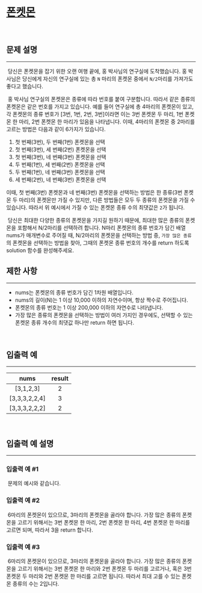 # [폰켓몬](https://school.programmers.co.kr/learn/courses/30/lessons/1845)

<br />

## 문제 설명

<hr />

&nbsp;당신은 폰켓몬을 잡기 위한 오랜 여행 끝에, 홍 박사님의 연구실에 도착했습니다. 홍 박사님은 당신에게 자신의 연구실에 있는 총 `N` 마리의 폰켓몬 중에서 `N/2`마리를 가져가도 좋다고 했습니다. <br/>

&nbsp;홍 박사님 연구실의 폰켓몬은 종류에 따라 번호를 붙여 구분합니다. 따라서 같은 종류의 폰켓몬은 같은 번호를 가지고 있습니다. 예를 들어 연구실에 총 4마리의 폰켓몬이 있고, 각 폰켓몬의 종류 번호가 [3번, 1번, 2번, 3번]이라면 이는 3번 폰켓몬 두 마리, 1번 폰켓몬 한 마리, 2번 폰켓몬 한 마리가 있음을 나타냅니다. 이때, 4마리의 폰켓몬 중 2마리를 고르는 방법은 다음과 같이 6가지가 있습니다.

1. 첫 번째(3번), 두 번째(1번) 폰켓몬을 선택
2. 첫 번째(3번), 세 번째(2번) 폰켓몬을 선택
3. 첫 번째(3번), 네 번째(3번) 폰켓몬을 선택
4. 두 번째(1번), 세 번째(2번) 폰켓몬을 선택
5. 두 번째(1번), 네 번째(3번) 폰켓몬을 선택
6. 세 번째(2번), 네 번째(3번) 폰켓몬을 선택

이때, 첫 번째(3번) 폰켓몬과 네 번째(3번) 폰켓몬을 선택하는 방법은 한 종류(3번 폰켓몬 두 마리)의 폰켓몬만 가질 수 있지만, 다른 방법들은 모두 두 종류의 폰켓몬을 가질 수 있습니다. 따라서 위 예시에서 가질 수 있는 폰켓몬 종류 수의 최댓값은 `2`가 됩니다.<br/>

 &nbsp;당신은 최대한 다양한 종류의 폰켓몬을 가지길 원하기 때문에, 최대한 많은 종류의 폰켓몬을 포함해서 N/2마리를 선택하려 합니다. N마리 폰켓몬의 종류 번호가 담긴 배열 nums가 매개변수로 주어질 때, N/2마리의 폰켓몬을 선택하는 방법 중, `가장 많은 종류`의 폰켓몬을 선택하는 방법을 찾아, 그때의 폰켓몬 종류 번호의 개수를 return 하도록 solution 함수를 완성해주세요.
<br/>

## 제한 사항

<hr />

- nums는 폰켓몬의 종류 번호가 담긴 1차원 배열입니다.
- nums의 길이(N)는 1 이상 10,000 이하의 자연수이며, 항상 짝수로 주어집니다.
- 폰켓몬의 종류 번호는 1 이상 200,000 이하의 자연수로 나타냅니다.
- 가장 많은 종류의 폰켓몬을 선택하는 방법이 여러 가지인 경우에도, 선택할 수 있는 폰켓몬 종류 개수의 최댓값 하나만 return 하면 됩니다.

<br/>

## 입출력 예

<hr />

|      nums     | result |
| :-----------: | :----: |
|   [3,1,2,3]   |   2    |
| [3,3,3,2,2,4] |   3    |
| [3,3,3,2,2,2] |   2    |

<br/>

## 입출력 예 설명

<hr />

### 입출력 예 #1
&nbsp;문제의 예시와 같습니다.

### 입출력 예 #2
&nbsp;6마리의 폰켓몬이 있으므로, 3마리의 폰켓몬을 골라야 합니다.
가장 많은 종류의 폰켓몬을 고르기 위해서는 3번 폰켓몬 한 마리, 2번 폰켓몬 한 마리, 4번 폰켓몬 한 마리를 고르면 되며, 따라서 3을 return 합니다.

### 입출력 예 #3
&nbsp;6마리의 폰켓몬이 있으므로, 3마리의 폰켓몬을 골라야 합니다.
가장 많은 종류의 폰켓몬을 고르기 위해서는 3번 폰켓몬 한 마리와 2번 폰켓몬 두 마리를 고르거나, 혹은 3번 폰켓몬 두 마리와 2번 폰켓몬 한 마리를 고르면 됩니다. 따라서 최대 고를 수 있는 폰켓몬 종류의 수는 2입니다.